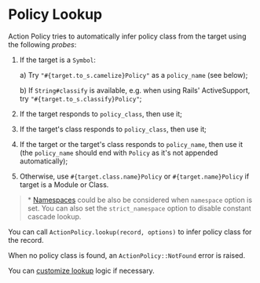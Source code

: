 # Policy Lookup

Action Policy tries to automatically infer policy class from the target using the following _probes_:

1. If the target is a `Symbol`:

    a) Try `"#{target.to_s.camelize}Policy"` as a `policy_name` (see below);

    b) If `String#classify` is available, e.g. when using Rails' ActiveSupport, try `"#{target.to_s.classify}Policy"`;

2. If the target responds to `policy_class`, then use it;
3. If the target's class responds to `policy_class`, then use it;
4. If the target or the target's class responds to `policy_name`, then use it (the `policy_name` should end with `Policy` as it's not appended automatically);
5. Otherwise, use `#{target.class.name}Policy` or `#{target.name}Policy` if target is a Module or Class.

> \* [Namespaces](namespaces.md) could be also be considered when `namespace` option is set. You can also set the `strict_namespace` option to disable constant cascade lookup.

You can call `ActionPolicy.lookup(record, options)` to infer policy class for the record.

When no policy class is found, an `ActionPolicy::NotFound` error is raised.

You can [customize lookup](custom_lookup_chain.md) logic if necessary.
